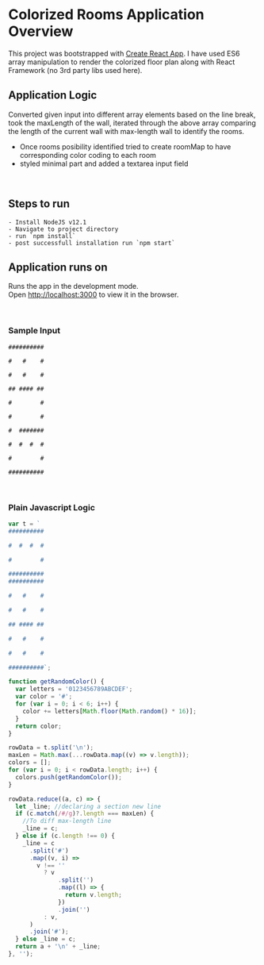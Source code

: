 # Colorized Rooms Application Overview

This project was bootstrapped with [Create React App](https://github.com/facebook/create-react-app).
I have used ES6 array manipulation to render the colorized floor plan along with React Framework (no 3rd party libs used here).

## Application Logic

Converted given input into different array elements based on the line break, took the maxLength of the wall, iterated through the above array comparing the length of the current wall with max-length wall to identify the rooms.

- Once rooms posibility identified tried to create roomMap to have corresponding color coding to each room
- styled minimal part and added a textarea input field

<br>

## Steps to run

    - Install NodeJS v12.1
    - Navigate to project directory
    - run `npm install`
    - post successfull installation run `npm start`

## Application runs on

Runs the app in the development mode.\
Open [http://localhost:3000](http://localhost:3000) to view it in the browser.

<br>

### Sample Input

```
##########

#   #    #

#   #    #

## #### ##

#        #

#        #

#  #######

#  #  #  #

#        #

##########

```

<br>

### Plain Javascript Logic

```js
var t = `
##########

#  #  #  #

#        #

##########
##########

#   #    #

#   #    #

## #### ##

#   #    #

#   #    #

##########`;

function getRandomColor() {
  var letters = '0123456789ABCDEF';
  var color = '#';
  for (var i = 0; i < 6; i++) {
    color += letters[Math.floor(Math.random() * 16)];
  }
  return color;
}

rowData = t.split('\n');
maxLen = Math.max(...rowData.map((v) => v.length));
colors = [];
for (var i = 0; i < rowData.length; i++) {
  colors.push(getRandomColor());
}

rowData.reduce((a, c) => {
  let _line; //declaring a section new line
  if (c.match(/#/g)?.length === maxLen) {
    //To diff max-length line
    _line = c;
  } else if (c.length !== 0) {
    _line = c
      .split('#')
      .map((v, i) =>
        v !== ''
          ? v
              .split('')
              .map((l) => {
                return v.length;
              })
              .join('')
          : v,
      )
      .join('#');
  } else _line = c;
  return a + '\n' + _line;
}, '');
```
